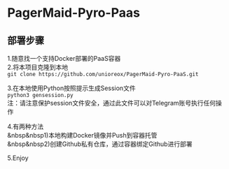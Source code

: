 # PagerMaid-Pyro-Paas  
## 部署步骤  
1.随意找一个支持Docker部署的PaaS容器  
2.将本项目克隆到本地  
`git clone https://github.com/unioreox/PagerMaid-Pyro-PaaS.git`  
  
3.在本地使用Python按照提示生成Session文件  
`python3 gensession.py`  
注：请注意保护session文件安全，通过此文件可以对Telegram账号执行任何操作
  
4.有两种方法  
&nbsp&nbsp1)本地构建Docker镜像并Push到容器托管  
&nbsp&nbsp2)创建Github私有仓库，通过容器绑定Github进行部署  
  
5.Enjoy
